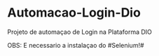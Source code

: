 # Automacao-Login-Dio
Projeto de automaçao de Login na Plataforma DIO

OBS: E necessario a instalaçao do #Selenium!#
